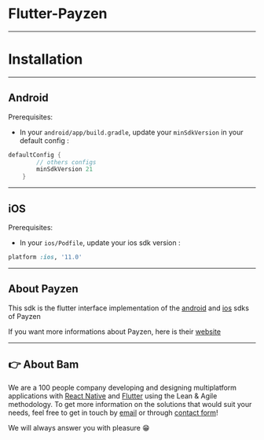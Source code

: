 # Flutter-Payzen

---

# Installation

---

## Android

Prerequisites:

- In your `android/app/build.gradle`, update your `minSdkVersion` in your default config :

```gradle
defaultConfig {
        // others configs
        minSdkVersion 21
    }
```

---

## iOS

Prerequisites:

- In your `ios/Podfile`, update your ios sdk version :

```rb
platform :ios, '11.0'
```

---

## About Payzen

This sdk is the flutter interface implementation of the [android](https://github.com/lyra/android-sdk) and [ios](https://github.com/lyra/ios-sdk) sdks of Payzen

If you want more informations about Payzen, here is their [website](https://payzen.io/fr-FR/)

---

## 👉 About Bam

We are a 100 people company developing and designing multiplatform applications with [React Native](https://www.bam.tech/expertise/react-native) and [Flutter](https://www.bam.tech/expertise/flutter) using the Lean & Agile methodology. To get more information on the solutions that would suit your needs, feel free to get in touch by [email](mailto://contact@bam.tech) or through [contact form](https://www.bam.tech/contact)!

We will always answer you with pleasure 😁
